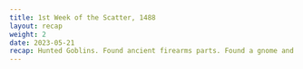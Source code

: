 ```yaml
---
title: 1st Week of the Scatter, 1488
layout: recap
weight: 2
date: 2023-05-21
recap: Hunted Goblins. Found ancient firearms parts. Found a gnome and helped him with a puzzle. Fought ice motes that were angry about something. Found meteorite piece that enraged ice motes. Meteorite piece was kept and not destroyed. Undead powered up to level 2. 
---
```




